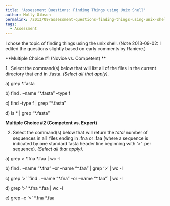 ```yaml
---
title: 'Assessment Questions: Finding Things using Unix Shell'
author: Molly Gibson
permalink: /2013/09/assessment-questions-finding-things-using-unix-shell/
tags:
  - Assessment
---
```

I chose the topic of finding things using the unix shell. (Note 2013-09-02: I edited the questions slightly based on early comments by Raniere.)

**Multiple Choice #1 (Novice vs. Competent) **

1.  Select the command(s) below that will list all of the files in the current directory that end in .fasta. *(Select all that apply).*

a) grep *.fasta

b) find . –name “*.fasta” –type f

c) find -type f | grep &#8220;*.fasta&#8221;

d) ls \* | grep “\*.fasta”

**Multiple Choice #2 (Competent vs. Expert)**

2. Select the command(s) below that will return the *total* number of sequences in all  files ending in .fna or .faa (where a sequence is indicated by one standard fasta header line beginning with ‘>’  per sequence). *(Select all that apply).*

a) grep > \*.fna \*.faa | wc -l

b) find . –name “\*.fna” –or –name “\*.faa” | grep ‘>’ | wc -l

c) grep ‘>’ \`find . –name “\*.fna” –or –name “\*.faa”\` | wc -l

d) grep ‘>’ \*.fna \*.faa | wc -l

e) grep –c ‘>’ \*.fna \*.faa
